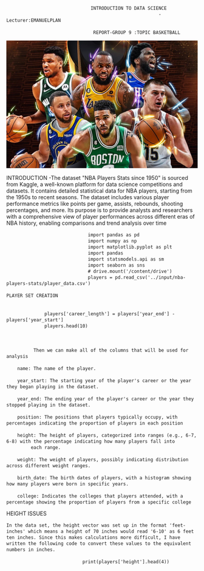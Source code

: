                                    INTRODUCTION TO DATA SCIENCE
                                                            -Lecturer:EMANUELPLAN

                                    REPORT-GROUP 9 :TOPIC BASKETBALL 

  ![](images/nab2.jpg)  
  

 INTRODUCTION 
  -The dataset "NBA Players Stats since 1950" is sourced from Kaggle, a well-known platform for data science competitions and datasets. It contains detailed statistical data for NBA
    players, starting from the 1950s to recent seasons. The dataset includes various player performance metrics like points per game, assists, rebounds, shooting 
    percentages, and more. Its purpose is to provide analysts and researchers with a comprehensive view of player performances across different eras of NBA history, enabling 
    comparisons and trend analysis over time

                                  import pandas as pd
                                  import numpy as np
                                  import matplotlib.pyplot as plt
                                  import pandas
                                  import statsmodels.api as sm
                                  import seaborn as sns
                                  # drive.mount('/content/drive')
                                  players = pd.read_csv('../input/nba-players-stats/player_data.csv')
                                  
    PLAYER SET CREATION
                                                  
                  
                  players['career_length'] = players['year_end'] - players['year_start']
                  players.head(10)
                 
                  
              
              Then we can make all of the columns that will be used for analysis
    
        name: The name of the player.
        
        year_start: The starting year of the player's career or the year they began playing in the dataset.
        
        year_end: The ending year of the player's career or the year they stopped playing in the dataset.
        
        position: The positions that players typically occupy, with percentages indicating the proportion of players in each position
       
        height: The height of players, categorized into ranges (e.g., 6-7, 6-8) with the percentage indicating how many players fall into 
             each range.
       
        weight: The weight of players, possibly indicating distribution across different weight ranges.
        
        birth_date: The birth dates of players, with a histogram showing how many players were born in specific years.
        
        college: Indicates the colleges that players attended, with a percentage showing the proportion of players from a specific college 
           
HEIGHT ISSUES

    In the data set, the height vector was set up in the format 'feet-inches' which means a height of 70 inches would read '6-10' as 6 feet 
    ten inches. Since this makes calculations more difficult, I have written the following code to convert these values to the equivalent 
    numbers in inches.

                                print(players['height'].head(4))

                                

                  
                                                         
